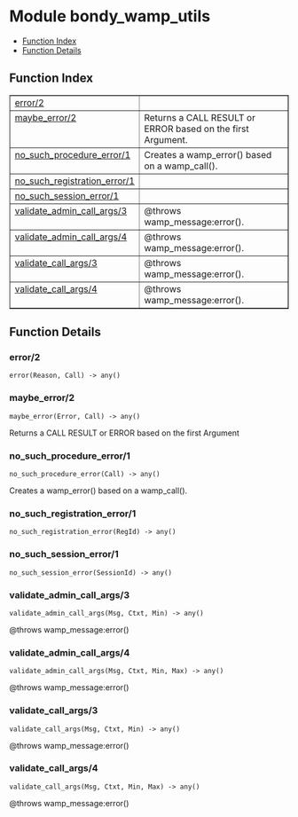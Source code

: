 

# Module bondy_wamp_utils #
* [Function Index](#index)
* [Function Details](#functions)

<a name="index"></a>

## Function Index ##


<table width="100%" border="1" cellspacing="0" cellpadding="2" summary="function index"><tr><td valign="top"><a href="#error-2">error/2</a></td><td></td></tr><tr><td valign="top"><a href="#maybe_error-2">maybe_error/2</a></td><td>Returns a CALL RESULT or ERROR based on the first Argument.</td></tr><tr><td valign="top"><a href="#no_such_procedure_error-1">no_such_procedure_error/1</a></td><td>Creates a wamp_error() based on a wamp_call().</td></tr><tr><td valign="top"><a href="#no_such_registration_error-1">no_such_registration_error/1</a></td><td></td></tr><tr><td valign="top"><a href="#no_such_session_error-1">no_such_session_error/1</a></td><td></td></tr><tr><td valign="top"><a href="#validate_admin_call_args-3">validate_admin_call_args/3</a></td><td>@throws wamp_message:error().</td></tr><tr><td valign="top"><a href="#validate_admin_call_args-4">validate_admin_call_args/4</a></td><td>@throws wamp_message:error().</td></tr><tr><td valign="top"><a href="#validate_call_args-3">validate_call_args/3</a></td><td>@throws wamp_message:error().</td></tr><tr><td valign="top"><a href="#validate_call_args-4">validate_call_args/4</a></td><td>@throws wamp_message:error().</td></tr></table>


<a name="functions"></a>

## Function Details ##

<a name="error-2"></a>

### error/2 ###

`error(Reason, Call) -> any()`

<a name="maybe_error-2"></a>

### maybe_error/2 ###

`maybe_error(Error, Call) -> any()`

Returns a CALL RESULT or ERROR based on the first Argument

<a name="no_such_procedure_error-1"></a>

### no_such_procedure_error/1 ###

`no_such_procedure_error(Call) -> any()`

Creates a wamp_error() based on a wamp_call().

<a name="no_such_registration_error-1"></a>

### no_such_registration_error/1 ###

`no_such_registration_error(RegId) -> any()`

<a name="no_such_session_error-1"></a>

### no_such_session_error/1 ###

`no_such_session_error(SessionId) -> any()`

<a name="validate_admin_call_args-3"></a>

### validate_admin_call_args/3 ###

`validate_admin_call_args(Msg, Ctxt, Min) -> any()`

@throws wamp_message:error()

<a name="validate_admin_call_args-4"></a>

### validate_admin_call_args/4 ###

`validate_admin_call_args(Msg, Ctxt, Min, Max) -> any()`

@throws wamp_message:error()

<a name="validate_call_args-3"></a>

### validate_call_args/3 ###

`validate_call_args(Msg, Ctxt, Min) -> any()`

@throws wamp_message:error()

<a name="validate_call_args-4"></a>

### validate_call_args/4 ###

`validate_call_args(Msg, Ctxt, Min, Max) -> any()`

@throws wamp_message:error()


